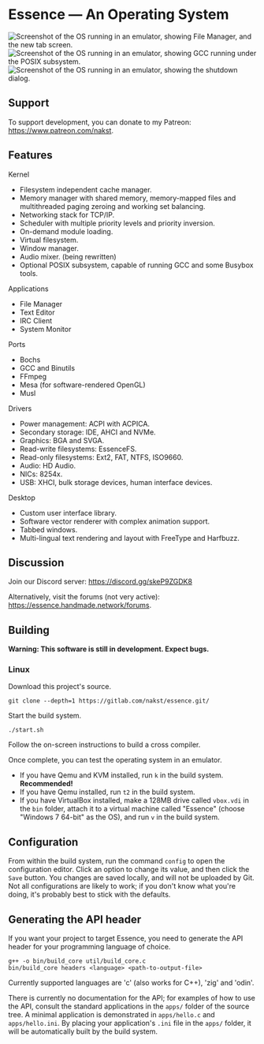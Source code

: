 # **Essence** — An Operating System

![Screenshot of the OS running in an emulator, showing File Manager, and the new tab screen.](https://handmade.network/public/media/image/p-essence-s1.png)
![Screenshot of the OS running in an emulator, showing GCC running under the POSIX subsystem.](https://handmade.network/public/media/image/p-essence-s3.png)
![Screenshot of the OS running in an emulator, showing the shutdown dialog.](https://handmade.network/public/media/image/p-essence-s5.png)

## Support

To support development, you can donate to my Patreon: https://www.patreon.com/nakst.

## Features

Kernel
* Filesystem independent cache manager.
* Memory manager with shared memory, memory-mapped files and multithreaded paging zeroing and working set balancing.
* Networking stack for TCP/IP.
* Scheduler with multiple priority levels and priority inversion.
* On-demand module loading.
* Virtual filesystem.
* Window manager.
* Audio mixer. (being rewritten)
* Optional POSIX subsystem, capable of running GCC and some Busybox tools.

Applications
* File Manager
* Text Editor
* IRC Client
* System Monitor

Ports
* Bochs
* GCC and Binutils
* FFmpeg
* Mesa (for software-rendered OpenGL)
* Musl

Drivers
* Power management: ACPI with ACPICA.
* Secondary storage: IDE, AHCI and NVMe.
* Graphics: BGA and SVGA.
* Read-write filesystems: EssenceFS.
* Read-only filesystems: Ext2, FAT, NTFS, ISO9660.
* Audio: HD Audio.
* NICs: 8254x.
* USB: XHCI, bulk storage devices, human interface devices.

Desktop
* Custom user interface library.
* Software vector renderer with complex animation support.
* Tabbed windows.
* Multi-lingual text rendering and layout with FreeType and Harfbuzz.

## Discussion

Join our Discord server: https://discord.gg/skeP9ZGDK8

Alternatively, visit the forums (not very active): https://essence.handmade.network/forums.

## Building

**Warning: This software is still in development. Expect bugs.**

### Linux

Download this project's source. 

    git clone --depth=1 https://gitlab.com/nakst/essence.git/

Start the build system.

    ./start.sh

Follow the on-screen instructions to build a cross compiler.

Once complete, you can test the operating system in an emulator. 
* If you have Qemu and KVM installed, run `k` in the build system. **Recommended!**
* If you have Qemu installed, run `t2` in the build system.
* If you have VirtualBox installed, make a 128MB drive called `vbox.vdi` in the `bin` folder, attach it to a virtual machine called "Essence" (choose "Windows 7 64-bit" as the OS), and run `v` in the build system.

## Configuration

From within the build system, run the command `config` to open the configuration editor. Click an option to change its value, and then click the `Save` button. You changes are saved locally, and will not be uploaded by Git. Not all configurations are likely to work; if you don't know what you're doing, it's probably best to stick with the defaults.

## Generating the API header

If you want your project to target Essence, you need to generate the API header for your programming language of choice.

    g++ -o bin/build_core util/build_core.c
    bin/build_core headers <language> <path-to-output-file>

Currently supported languages are 'c' (also works for C++), 'zig' and 'odin'.

There is currently no documentation for the API; for examples of how to use the API, consult the standard applications in the `apps/` folder of the source tree. A minimal application is demonstrated in `apps/hello.c` and `apps/hello.ini`. By placing your application's `.ini` file in the `apps/` folder, it will be automatically built by the build system.
